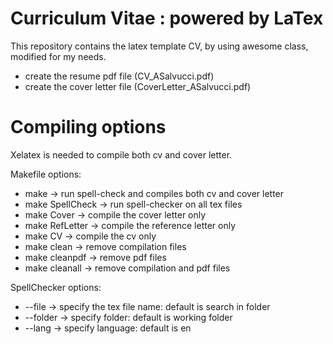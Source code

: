 #    Curriculum Vitae : powered by LaTex  #

This repository contains the latex template CV, by using awesome class, modified
for my needs.

   - create the resume pdf file (CV_ASalvucci.pdf)
   - create the cover letter file (CoverLetter_ASalvucci.pdf)

#    Compiling options    #

Xelatex is needed to compile both cv and cover letter.

Makefile options:

   - make            -> run spell-check and compiles both cv and cover letter
   - make SpellCheck -> run spell-checker on all tex files
   - make Cover      -> compile the cover letter only
   - make RefLetter  -> compile the reference letter only
   - make CV         -> compile the cv only
   - make clean      -> remove compilation files
   - make cleanpdf   -> remove pdf files
   - make cleanall   -> remove compilation and pdf files

SpellChecker options:

   - --file   -> specify the tex file name: default is search in folder
   - --folder -> specify folder: default is working folder
   - --lang   -> specify language: default is en
